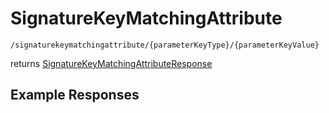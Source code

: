 # SignatureKeyMatchingAttribute

```
/signaturekeymatchingattribute/{parameterKeyType}/{parameterKeyValue}
```
returns [SignatureKeyMatchingAttributeResponse](SignatureKeyMatchingAttributeResponse.md)
## Example Responses
